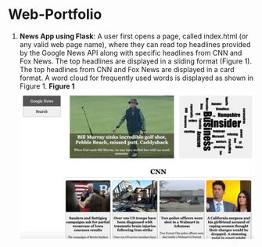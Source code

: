 # Web-Portfolio

1.  **News App using Flask**: 
A user first opens a page, called index.html (or any valid web page name), where they can read top headlines provided by the Google News API along with specific headlines from CNN and Fox News. The top headlines are displayed in a sliding format (Figure 1). The top headlines from CNN and Fox News are displayed in a card format. A word cloud for frequently used words is displayed as shown in Figure 1.
**Figure 1**
![Image of Yaktocat](https://github.com/mounicanaidu/Web-Portfolio/blob/master/NewsApp-Flask/images/1.PNG)
